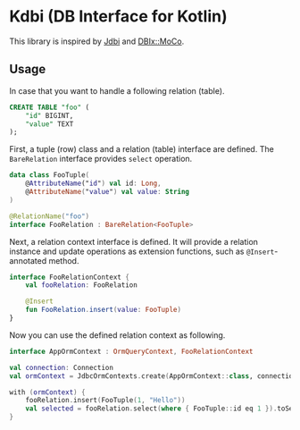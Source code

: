 Kdbi (DB Interface for Kotlin)
==========

This library is inspired by [Jdbi](http://jdbi.org/) and
[DBIx::MoCo](https://metacpan.org/pod/release/JKONDO/DBIx-MoCo-0.06/lib/DBIx/MoCo.pm).

## Usage

In case that you want to handle a following relation (table).

```sql
CREATE TABLE "foo" (
    "id" BIGINT,
    "value" TEXT
);
```

First, a tuple (row) class and a relation (table) interface are defined.
The `BareRelation` interface provides `select` operation.

```kotlin
data class FooTuple(
    @AttributeName("id") val id: Long,
    @AttributeName("value") val value: String
)

@RelationName("foo")
interface FooRelation : BareRelation<FooTuple>
```

Next, a relation context interface is defined.
It will provide a relation instance and update operations as extension functions,
such as `@Insert`-annotated method.

```kotlin
interface FooRelationContext {
    val fooRelation: FooRelation

    @Insert
    fun FooRelation.insert(value: FooTuple)
}
```

Now you can use the defined relation context as following.

```kotlin
interface AppOrmContext : OrmQueryContext, FooRelationContext

val connection: Connection
val ormContext = JdbcOrmContexts.create(AppOrmContext::class, connection)

with (ormContext) {
    fooRelation.insert(FooTuple(1, "Hello"))
    val selected = fooRelation.select(where { FooTuple::id eq 1 }).toSet()
}
```
